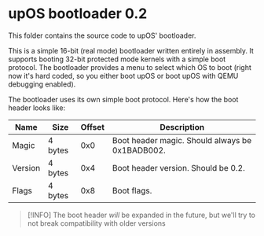 # upOS bootloader 0.2
This folder contains the source code to upOS' bootloader.

This is a simple 16-bit (real mode) bootloader written entirely in assembly. It supports booting 32-bit protected mode kernels with a simple boot protocol. The bootloader provides a menu to select which OS to boot (right now it's hard coded, so you either boot upOS or boot upOS with QEMU debugging enabled).

The bootloader uses its own simple boot protocol. Here's how the boot header looks like:

| Name    | Size    | Offset | Description                                     |
|---------|---------|--------|-------------------------------------------------|
| Magic   | 4 bytes | 0x0    | Boot header magic. Should always be 0x1BADB002. |
| Version | 4 bytes | 0x4    | Boot header version. Should be 0.2.             |
| Flags   | 4 bytes | 0x8    | Boot flags.                                     |

> [!INFO]
> The boot header *will* be expanded in the future, but we'll try to not break compatibility with older versions

